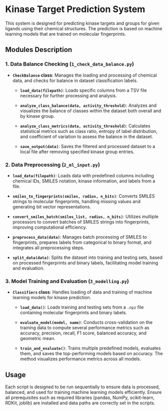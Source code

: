 # Kinase Target Prediction System

This system is designed for predicting kinase targets and groups for given ligands using their chemical structures. The prediction is based on machine learning models that are trained on molecular fingerprints.

## Modules Description

### 1. Data Balance Checking (`1_check_data_balance.py`)

- **`CheckBalance` class**: Manages the loading and processing of chemical data, and checks for balance in dataset classification labels.
  
  - **`load_data(filepath)`**: Loads specific columns from a TSV file necessary for further processing and analysis.
  
  - **`analyze_class_balance(data, activity_threshold)`**: Analyzes and visualizes the balance of classes within the dataset both overall and by kinase group.
  
  - **`analyze_class_metrics(data, activity_threshold)`**: Calculates statistical metrics such as class ratio, entropy of label distribution, and coefficient of variation to assess the balance in the dataset.
  
  - **`save_output(data)`**: Saves the filtered and processed dataset to a local file after removing specified kinase group entries.

### 2. Data Preprocessing (`2_ml_input.py`)

- **`load_data(filepath)`**: Loads data with predefined columns including chemical IDs, SMILES notation, kinase information, and labels from a file.
  
- **`smiles_to_fingerprints(smiles, radius, n_bits)`**: Converts SMILES strings to molecular fingerprints, handling missing values and generating bit vector representations.
  
- **`convert_smiles_batch(smiles_list, radius, n_bits)`**: Utilizes multiple processors to convert batches of SMILES strings into fingerprints, improving computational efficiency.
  
- **`preprocess_data(data)`**: Manages batch processing of SMILES to fingerprints, prepares labels from categorical to binary format, and integrates all preprocessing steps.
  
- **`split_data(data)`**: Splits the dataset into training and testing sets, based on processed fingerprints and binary labels, facilitating model training and evaluation.

### 3. Model Training and Evaluation (`3_modelling.py`)

- **`Classifiers` class**: Handles loading of data and training of machine learning models for kinase prediction.
  
  - **`load_data()`**: Loads training and testing sets from a `.npz` file containing molecular fingerprints and binary labels.
  
  - **`evaluate_model(model, name)`**: Conducts cross-validation on the training data to compute several performance metrics such as accuracy, precision, recall, F1 score, balanced accuracy, and geometric mean.
  
  - **`train_and_evaluate()`**: Trains multiple predefined models, evaluates them, and saves the top-performing models based on accuracy. The method visualizes performance metrics across all models.

## Usage

Each script is designed to be run sequentially to ensure data is processed, balanced, and used for training machine learning models efficiently. Ensure all prerequisites such as required libraries (pandas, NumPy, scikit-learn, RDKit, joblib) are installed and data paths are correctly set in the scripts.
